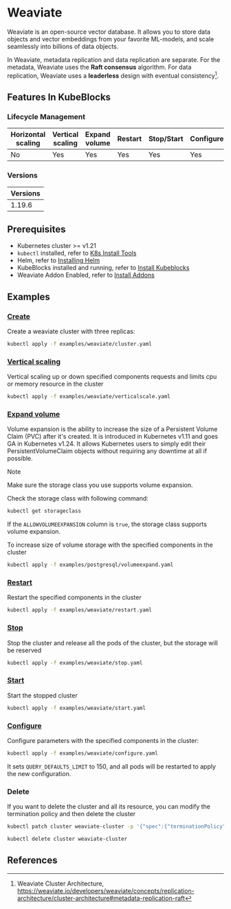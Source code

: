 # Weaviate

Weaviate is an open-source vector database. It allows you to store data objects and vector embeddings from your favorite ML-models, and scale seamlessly into billions of data objects.

In Weaviate, metadata replication and data replication are separate. For the metadata, Weaviate uses the **Raft consensus** algorithm. For data replication, Weaviate uses a **leaderless** design with eventual consistency[^1].

## Features In KubeBlocks

### Lifecycle Management

| Horizontal<br/>scaling | Vertical <br/>scaling | Expand<br/>volume | Restart   | Stop/Start | Configure | Expose | Switchover |
|------------------------|-----------------------|-------------------|-----------|------------|-----------|--------|------------|
| No                     | Yes                   | Yes              | Yes       | Yes        | Yes       | Yes    | N/A      |

### Versions

| Versions |
|----------|
| 1.19.6 |

## Prerequisites

- Kubernetes cluster >= v1.21
- `kubectl` installed, refer to [K8s Install Tools](https://kubernetes.io/docs/tasks/tools/)
- Helm, refer to [Installing Helm](https://helm.sh/docs/intro/install/)
- KubeBlocks installed and running, refer to [Install Kubeblocks](../docs/prerequisites.md)
- Weaviate Addon Enabled, refer to [Install Addons](../docs/install-addon.md)

## Examples

### [Create](cluster.yaml)

Create a weaviate cluster with three replicas:

```bash
kubectl apply -f examples/weaviate/cluster.yaml
```

### [Vertical scaling](verticalscale.yaml)

Vertical scaling up or down specified components requests and limits cpu or memory resource in the cluster

```bash
kubectl apply -f examples/weaviate/verticalscale.yaml
```

### [Expand volume](volumeexpand.yaml)

Volume expansion is the ability to increase the size of a Persistent Volume Claim (PVC) after it's created. It is introduced in Kubernetes v1.11 and goes GA in Kubernetes v1.24. It allows Kubernetes users to simply edit their PersistentVolumeClaim objects  without requiring any downtime at all if possible.

> [!NOTE]
> Make sure the storage class you use supports volume expansion.

Check the storage class with following command:

```bash
kubectl get storageclass
```

If the `ALLOWVOLUMEEXPANSION` column is `true`, the storage class supports volume expansion.

To increase size of volume storage with the specified components in the cluster

```bash
kubectl apply -f examples/postgresql/volumeexpand.yaml
```

### [Restart](restart.yaml)

Restart the specified components in the cluster

```bash
kubectl apply -f examples/weaviate/restart.yaml
```

### [Stop](stop.yaml)

Stop the cluster and release all the pods of the cluster, but the storage will be reserved

```bash
kubectl apply -f examples/weaviate/stop.yaml
```

### [Start](start.yaml)

Start the stopped cluster

```bash
kubectl apply -f examples/weaviate/start.yaml
```

### [Configure](configure.yaml)

Configure parameters with the specified components in the cluster:

```bash
kubectl apply -f examples/weaviate/configure.yaml
```

It sets `QUERY_DEFAULTS_LIMIT` to 150, and all pods will be restarted to apply the new configuration.

### Delete

If you want to delete the cluster and all its resource, you can modify the termination policy and then delete the cluster

```bash
kubectl patch cluster weaviate-cluster -p '{"spec":{"terminationPolicy":"WipeOut"}}' --type="merge"

kubectl delete cluster weaviate-cluster
```

## References

[^1]: Weaviate Cluster Architecture, https://weaviate.io/developers/weaviate/concepts/replication-architecture/cluster-architecture#metadata-replication-raft
